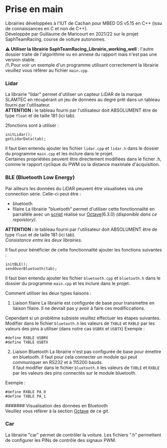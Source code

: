 # Prise en main

Librairies développées à l'IUT de Cachan pour MBED OS v5.15 en C++ (issu de connaissances en C et non de C++).  
Développée par Guillaume de Maricourt en 2021/22 sur le projet SaphTeamRacing, course de voiture autonomes.  

**⚠️ Utiliser la librairie SaphTeamRacing_Librairie_working_well** : l'autre dossier traite de l'algorithme vu en annexe du rapport mais n'est pas une version stable.  
/!\ Pour voir un exemple d'un programme utilisant correctement la librairie veuillez vous référer au fichier `main.cpp`.  


### Lidar
La librairie "lidar" permet d'utiliser un capteur LiDAR de la marque SLAMTEC en récupérant un jeu de données au degré prêt dans un tableau fourni par l'utilisateur.  
**ATTENTION :** le tableau fourni par l'utilisateur doit ABSOLUMENT être de type `float` et de taille 181 (ici tab).

2fonctions sont à utiliser :
```
initLidar();
getLidarData(tab);
```
Il faut bien entendu ajouter les fichier `lidar.cpp` et `lidar.h` dans le dossier du programme `main.cpp` et les inclure dans le projet.  
Certaines propriétées peuvent être directement modifiées dans le ficher .h, comme le rapport cyclique du PWM ou la distance maximale d'acquisition.


### BLE (Bluetooth Low Energy)
Par ailleurs les données du LiDAR peuvent être visualisées via une connection série. Celle-ci peut être :
- bluetooth
- filaire
La librairie "bluetooth" permet d'utiliser cette fonctionnalité en parrallèle avec un [script](https://github.com/Widelx/saphteamracing/tree/main/Octave) réalisé sur [Octave](https://www.gnu.org/software/octave/index)(6.3.0) _(disponible dans ce repoistory)_.

**ATTENTION :** le tableau fourni par l'utilisateur doit ABSOLUMENT être de type `float` et de taille 181 (ici tab).  
_Consistance entre les deux librairies._

Il faut pour bénéficier de cette fonctionnalité ajouter les fonctions suivantes :
```
initBLE();
sendOverBluetooth(tab);
```
Il faut bien entendu ajouter les fichier `bluetooth.cpp` et `bluetooth.h` dans le dossier du programme `main.cpp` et les inclure dans le projet.

Comment utiliser les deux types liaisons :
1. Liaison filaire
La librairie est configurée de base pour transmettre en liaison filaire. Il ne devrait pas y avoir à faire ces modificcations. 

Cependant si un problème subsiste veuillez effectuer les étapes suivantes.
Modifier dans le fichier `bluetooth.h` les valeurs de `TXBLE` et `RXBLE` par les valeurs des pins à utiliser (dans notre cas `USBRX` et `USBTX`)
Exemple :
```
#define RXBLE USBRX
#define TXBLE USBTX
```

2. Liaison Bluetooth
La librairie n'est pas configurée de base pour émettre en bluetooth. Il faut pour cela connecter un module qui peut communiquer en RS232 et à 115200 bauds.  
Il faut modifier dans le fichier `bluetooth.h` les valeurs de `TXBLE` et `RXBLE` par les valeurs des pins connectés sur le module bluetooth.

Exemple :
```
#define RXBLE PA_0
#define TXBLE PA_1
```

####### Visualisation des données en Bluetooth  
Veuillez vous référer à la section [Octave](https://github.com/Widelx/saphteamracing/tree/main/Octave) de ce git.

### Car
La librairie "car" permet de contrôler la voiture. Les fichiers ".h" permettent de configurer les PINs de contrôle des signaux PWM.
